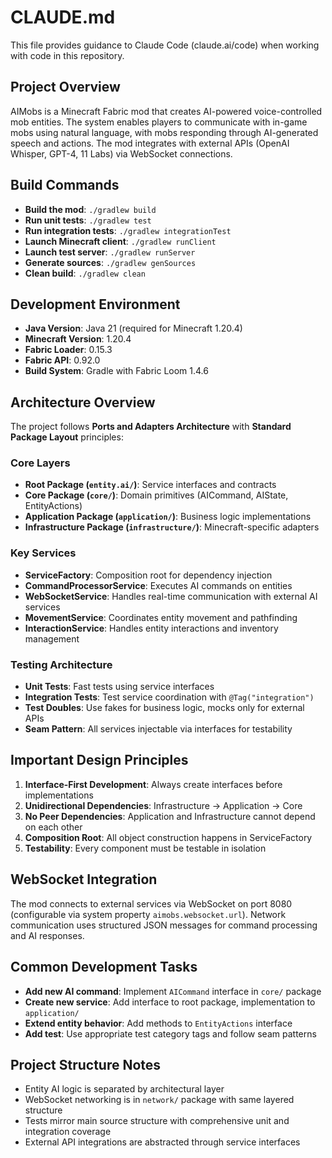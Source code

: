 # CLAUDE.md

This file provides guidance to Claude Code (claude.ai/code) when working with code in this repository.

## Project Overview

AIMobs is a Minecraft Fabric mod that creates AI-powered voice-controlled mob entities. The system enables players to communicate with in-game mobs using natural language, with mobs responding through AI-generated speech and actions. The mod integrates with external APIs (OpenAI Whisper, GPT-4, 11 Labs) via WebSocket connections.

## Build Commands

- **Build the mod**: `./gradlew build`
- **Run unit tests**: `./gradlew test`
- **Run integration tests**: `./gradlew integrationTest`
- **Launch Minecraft client**: `./gradlew runClient`
- **Launch test server**: `./gradlew runServer`
- **Generate sources**: `./gradlew genSources`
- **Clean build**: `./gradlew clean`

## Development Environment

- **Java Version**: Java 21 (required for Minecraft 1.20.4)
- **Minecraft Version**: 1.20.4
- **Fabric Loader**: 0.15.3
- **Fabric API**: 0.92.0
- **Build System**: Gradle with Fabric Loom 1.4.6

## Architecture Overview

The project follows **Ports and Adapters Architecture** with **Standard Package Layout** principles:

### Core Layers
- **Root Package (`entity.ai/`)**: Service interfaces and contracts
- **Core Package (`core/`)**: Domain primitives (AICommand, AIState, EntityActions)
- **Application Package (`application/`)**: Business logic implementations
- **Infrastructure Package (`infrastructure/`)**: Minecraft-specific adapters

### Key Services
- **ServiceFactory**: Composition root for dependency injection
- **CommandProcessorService**: Executes AI commands on entities
- **WebSocketService**: Handles real-time communication with external AI services
- **MovementService**: Coordinates entity movement and pathfinding
- **InteractionService**: Handles entity interactions and inventory management

### Testing Architecture
- **Unit Tests**: Fast tests using service interfaces
- **Integration Tests**: Test service coordination with `@Tag("integration")`
- **Test Doubles**: Use fakes for business logic, mocks only for external APIs
- **Seam Pattern**: All services injectable via interfaces for testability

## Important Design Principles

1. **Interface-First Development**: Always create interfaces before implementations
2. **Unidirectional Dependencies**: Infrastructure → Application → Core
3. **No Peer Dependencies**: Application and Infrastructure cannot depend on each other
4. **Composition Root**: All object construction happens in ServiceFactory
5. **Testability**: Every component must be testable in isolation

## WebSocket Integration

The mod connects to external services via WebSocket on port 8080 (configurable via system property `aimobs.websocket.url`). Network communication uses structured JSON messages for command processing and AI responses.

## Common Development Tasks

- **Add new AI command**: Implement `AICommand` interface in `core/` package
- **Create new service**: Add interface to root package, implementation to `application/`
- **Extend entity behavior**: Add methods to `EntityActions` interface
- **Add test**: Use appropriate test category tags and follow seam patterns

## Project Structure Notes

- Entity AI logic is separated by architectural layer
- WebSocket networking is in `network/` package with same layered structure  
- Tests mirror main source structure with comprehensive unit and integration coverage
- External API integrations are abstracted through service interfaces